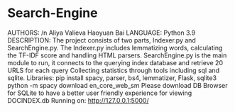 # Search-Engine

AUTHORS: /n
Aliya Valieva
Haoyuan Bai
LANGUAGE: Python 3.9
DESCRIPTION:
The project consists of two parts, Indexer.py and SearchEngine.py.
The Indexer.py includes lemmatizing words, calculating the TF-IDF score and handling
HTML parsers. SearchEngine.py is the main module to run, it connects to the querying index database and retrieve 20 URLS for each query
Collecting statistics through tools including sql and sqlite. Libraries:
pip install spacy, parser, bs4, lemmatizer, Flask, sqlite3 python -m spacy download en_core_web_sm
Please download DB Browser for SQLite to have a better user friendly experience for viewing DOCINDEX.db
Running on: http://127.0.0.1:5000/
